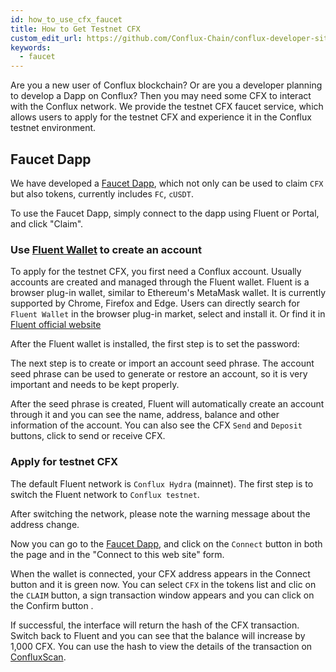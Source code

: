 ```yaml
---
id: how_to_use_cfx_faucet
title: How to Get Testnet CFX
custom_edit_url: https://github.com/Conflux-Chain/conflux-developer-site/edit/master/docs/guides/en/how-to-use-cfx-faucet.md
keywords:
  - faucet
---
```


Are you a new user of Conflux blockchain? Or are you a developer planning to develop a Dapp on Conflux? Then you may need some CFX to interact with the Conflux network. We provide the testnet CFX faucet service, which allows users to apply for the testnet CFX and experience it in the Conflux testnet environment.

## Faucet Dapp

We have developed a [Faucet Dapp](http://faucet.confluxnetwork.org/), which not only can be used to claim `CFX` but also tokens, currently includes `FC`, `cUSDT`.
<!-- 
![image.png](/img/portal/Dapp-faucet.png)
-->
To use the Faucet Dapp, simply connect to the dapp using Fluent or Portal, and click "Claim".

### Use [Fluent Wallet](https://fluentwallet.com/) to create an account

To apply for the testnet CFX, you first need a Conflux account. Usually accounts are created and managed through the Fluent wallet. Fluent is a browser plug-in wallet, similar to Ethereum's MetaMask wallet. It is currently supported by Chrome, Firefox and Edge. Users can directly search for `Fluent Wallet` in the browser plug-in market, select and install it. Or find it in [Fluent official website](https://fluentwallet.com/)
<!-- 
![](/img/fluent/Fluent-Create.png)
-->
After the Fluent wallet is installed, the first step is to set the password:
<!-- 
![](/img/fluent/SetPassword.png)
-->
The next step is to create or import an account seed phrase. The account seed phrase can be used to generate or restore an account, so it is very important and needs to be kept properly.
<!-- 
![CreateImportAccount.png](/img/fluent/CreateImportAccount.png)
-->
After the seed phrase is created, Fluent will automatically create an account through it and you can see the name, address, balance and other information of the account. You can also see the CFX `Send` and `Deposit` buttons, click to send or receive CFX.
<!-- 
![NewAccount.png](/img/fluent/NewAccount.png)
-->
### Apply for testnet CFX
The default Fluent network is `Conflux Hydra` (mainnet). The first step is to switch the Fluent network to `Conflux testnet`. 
<!-- 
![SwitchNetwork.png](/img/fluent/SwitchNetwork.png)
-->
After switching the network, please note the warning message about the address change.  

Now you can go to the [Faucet Dapp](http://faucet.confluxnetwork.org/), and click on the `Connect` button in both the page and in the "Connect to this web site" form.
<!-- 
![FaucetConnectFluent.png](/img/fluent/FaucetConnectFluent.png)
-->
When the wallet is connected, your CFX address appears in the Connect button and it is green now. 
You can select `CFX` in the tokens list and clic on the `CLAIM` button, a sign transaction window appears and you can click on the Confirm button . 
<!-- 
![SignTransaction.png](/img/fluent/SignTransaction.png)
-->
If successful, the interface will return the hash of the CFX transaction. Switch back to Fluent and you can see that the balance will increase by 1,000 CFX. You can use the hash to view the details of the transaction on [ConfluxScan](https://testnet.confluxscan.io/).
<!-- 
![AddressWithTestCFX.png](/img/fluent/AddressWithTestCFX.png)
-->